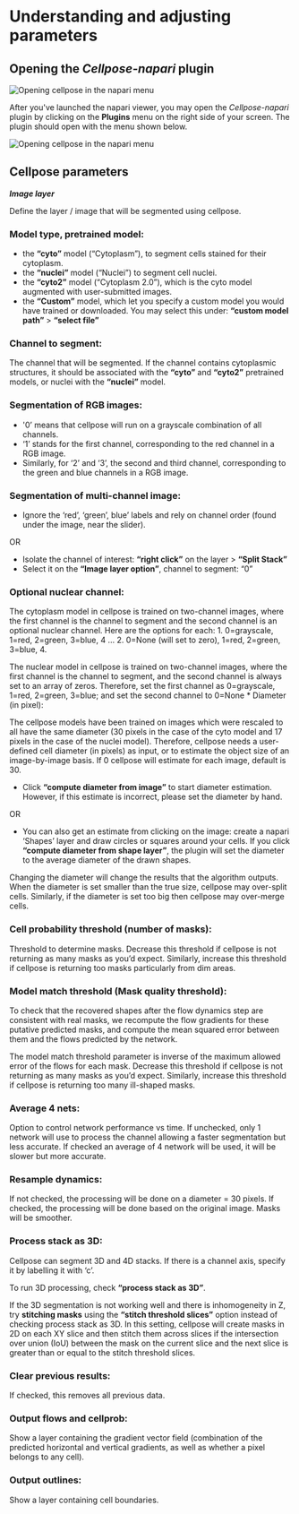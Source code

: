 # Understanding and adjusting parameters

## Opening the *Cellpose-napari* plugin

![Opening cellpose in the napari menu](images/cellpose1.png)

After you've launched the napari viewer, you may open the *Cellpose-napari* plugin by clicking on the **Plugins** menu on the right side of your screen. The plugin should open with the menu shown below.

![Opening cellpose in the napari menu](images/cellpose2.png)

## Cellpose parameters

***Image layer*** 

Define the layer / image that will be segmented using cellpose.

### Model type, pretrained model: 
* the **“cyto”** model (“Cytoplasm”), to segment cells stained for their cytoplasm.
* the **“nuclei”** model (“Nuclei”) to segment cell nuclei.
* the **“cyto2”** model (“Cytoplasm 2.0”), which is the cyto model augmented with user-submitted images.
* the **“Custom”** model, which let you specify a custom model you would have trained or downloaded. You may select this under: **“custom model path”** > **“select file”**

### Channel to segment: 

The channel that will be segmented. If the channel contains cytoplasmic structures, it should be associated with the **“cyto”** and **“cyto2”** pretrained models, or nuclei with the **“nuclei”** model. 
   
### Segmentation of RGB images: 
* '0’ means that cellpose will run on a grayscale combination of all channels.
* ‘1’ stands for the first channel, corresponding to the red channel in a RGB image.
* Similarly, for ‘2’ and ‘3’, the second and third channel, corresponding to the green and blue channels in a RGB image.

### Segmentation of multi-channel image:
* Ignore the ‘red’, ‘green’, blue’ labels and rely on channel order (found under the image, near the slider).

OR

* Isolate the channel of interest: **“right click”** on the layer > **“Split Stack”** 
* Select it on the **“Image layer option”**, channel to segment: “0”
    
### Optional nuclear channel:

The cytoplasm model in cellpose is trained on two-channel images, where the first channel is the channel to segment and the second channel is an optional nuclear channel. Here are the options for each: 1. 0=grayscale, 1=red, 2=green, 3=blue, 4 … 2. 0=None (will set to zero), 1=red, 2=green, 3=blue, 4.

The nuclear model in cellpose is trained on two-channel images, where the first channel is the channel to segment, and the second channel is always set to an array of zeros. Therefore, set the first channel as 0=grayscale, 1=red, 2=green, 3=blue; and set the second channel to 0=None
    * Diameter (in pixel):
    
The cellpose models have been trained on images which were rescaled to all have the same diameter (30 pixels in the case of the cyto model and 17 pixels in the case of the nuclei model). Therefore, cellpose needs a user-defined cell diameter (in pixels) as input, or to estimate the object size of an image-by-image basis. If 0 cellpose will estimate for each image, default is 30.

* Click **“compute diameter from image”** to start diameter estimation. However, if this estimate is incorrect, please set the diameter by hand.

OR

* You can also get an estimate from clicking on the image: create a napari ‘Shapes’ layer and draw circles or squares around your cells. If you click **“compute diameter from shape layer”**, the plugin will set the diameter to the average diameter of the drawn shapes.

Changing the diameter will change the results that the algorithm outputs. When the diameter is set smaller than the true size, cellpose may over-split cells. Similarly, if the diameter is set too big then cellpose may over-merge cells.

### Cell probability threshold (number of masks): 

Threshold to determine masks. Decrease this threshold if cellpose is not returning as many masks as you’d expect. Similarly, increase this threshold if cellpose is returning too masks particularly from dim areas.

### Model match threshold (Mask quality threshold): 

To check that the recovered shapes after the flow dynamics step are consistent with real masks, we recompute the flow gradients for these putative predicted masks, and compute the mean squared error between them and the flows predicted by the network.

The model match threshold parameter is inverse of the maximum allowed error of the flows for each mask. Decrease this threshold if cellpose is not returning as many masks as you’d expect. Similarly, increase this threshold if cellpose is returning too many ill-shaped masks.

### Average 4 nets:

Option to control network performance vs time. If unchecked, only 1 network will use to process the channel allowing a faster segmentation but less accurate. If checked  an average of 4 network will be used, it will be slower but more accurate.

### Resample dynamics:

If not checked, the processing will be done on a diameter = 30 pixels. If checked, the processing will be done based on the original image. Masks will be smoother.

### Process stack as 3D:

Cellpose can segment 3D and 4D stacks. If there is a channel axis, specify it by labelling it with ‘c’.

To run 3D processing, check **“process stack as 3D”**.

If the 3D segmentation is not working well and there is inhomogeneity in Z, try **stitching masks** using the **“stitch threshold slices”** option instead of checking process stack as 3D. In this setting, cellpose will create masks in 2D on each XY slice and then stitch them across slices if the intersection over union (IoU) between the mask on the current slice and the next slice is greater than or equal to the stitch threshold slices.

### Clear previous results: 

If checked, this removes all previous data.

### Output flows and cellprob: 

Show a layer containing the gradient vector field (combination of the predicted horizontal and vertical gradients, as well as whether a pixel belongs to any cell).

### Output outlines: 

Show a layer containing cell boundaries.
